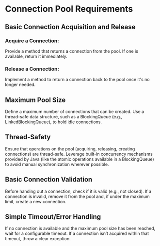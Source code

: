 # Connection Pool Requirements
## Basic Connection Acquisition and Release
### Acquire a Connection:
Provide a method that returns a connection from the pool. If one is available, return it immediately.
### Release a Connection:
Implement a method to return a connection back to the pool once it's no longer needed.

## Maximum Pool Size
Define a maximum number of connections that can be created.
Use a thread-safe data structure, such as a BlockingQueue (e.g., LinkedBlockingQueue), to hold idle connections.

## Thread-Safety
Ensure that operations on the pool (acquiring, releasing, creating connections) are thread-safe.
Leverage built-in concurrency mechanisms provided by Java (like the atomic operations available in a BlockingQueue) to avoid manual synchronization wherever possible.

## Basic Connection Validation
Before handing out a connection, check if it is valid (e.g., not closed).
If a connection is invalid, remove it from the pool and, if under the maximum limit, create a new connection.

## Simple Timeout/Error Handling
If no connection is available and the maximum pool size has been reached, wait for a configurable timeout.
If a connection isn’t acquired within that timeout, throw a clear exception.
